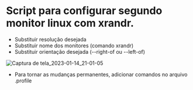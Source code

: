 # Script para configurar segundo monitor linux com xrandr.

- Substituir resolução desejada
- Substituir nome dos monitores (comando xrandr)
- Substituir orientação desejada (--right-of ou --left-of)

![Captura de tela_2023-01-14_21-01-05](https://user-images.githubusercontent.com/79861755/212502386-4f5277eb-112e-4b26-b0b9-51c80c3e24b2.png)

* Para tornar as mudanças permanentes, adicionar comandos no arquivo .profile 
